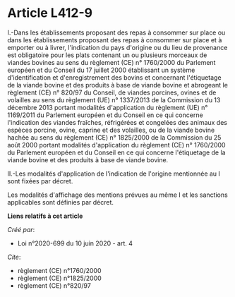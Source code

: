 # Article L412-9

I.-Dans les établissements proposant des repas à consommer sur place ou dans les établissements proposant des repas à
consommer sur place et à emporter ou à livrer, l'indication du pays d'origine ou du lieu de provenance est obligatoire pour
les plats contenant un ou plusieurs morceaux de viandes bovines au sens du règlement (CE) n° 1760/2000 du Parlement européen
et du Conseil du 17 juillet 2000 établissant un système d'identification et d'enregistrement des bovins et concernant
l'étiquetage de la viande bovine et des produits à base de viande bovine et abrogeant le règlement (CE) n° 820/97 du Conseil,
de viandes porcines, ovines et de volailles au sens du règlement (UE) n° 1337/2013 de la Commission du 13 décembre 2013
portant modalités d'application du règlement (UE) n° 1169/2011 du Parlement européen et du Conseil en ce qui concerne
l'indication des viandes fraîches, réfrigérées et congelées des animaux des espèces porcine, ovine, caprine et des volailles,
ou de la viande bovine hachée au sens du règlement (CE) n° 1825/2000 de la Commission du 25 août 2000 portant modalités
d'application du règlement (CE) n° 1760/2000 du Parlement européen et du Conseil en ce qui concerne l'étiquetage de la viande
bovine et des produits à base de viande bovine.

II.-Les modalités d'application de l'indication de l'origine mentionnée au I sont fixées par décret.

Les modalités d'affichage des mentions prévues au même I et les sanctions applicables sont définies par décret.

**Liens relatifs à cet article**

_Créé par_:

  - Loi n°2020-699 du 10 juin 2020 - art. 4

_Cite_:

  - règlement (CE) n°1760/2000
  - règlement (CE) n°1825/2000
  - règlement (CE) n°820/97
